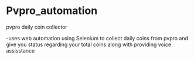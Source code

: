 # Pvpro_automation
pvpro daily coin collector


-uses web automation using Selenium to collect daily coins from pvpro and give you status regarding your total coins along with providing voice assisstance
